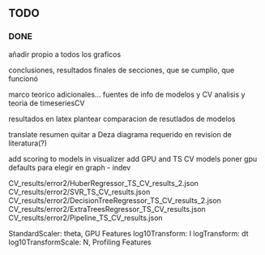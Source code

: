 ## TODO










### DONE
añadir propio a todos los graficos

conclusiones, resultados finales de secciones, que se cumplio, que funcionó

marco teorico adicionales... fuentes de info de modelos y CV
analisis y teoria de timeseriesCV

resultados en latex 
plantear comparacion de resutlados de modelos

translate resumen
quitar a Deza
diagrama requerido en revision de literatura(?)

add scoring to models in visualizer
add GPU and TS CV models
poner gpu defaults para elegir en graph - indev

CV_results/error2/HuberRegressor_TS_CV_results_2.json
CV_results/error2/SVR_TS_CV_results.json
CV_results/error2/DecisionTreeRegressor_TS_CV_results_2.json
CV_results/error2/ExtraTreesRegressor_TS_CV_results.json
CV_results/error2/Pipeline_TS_CV_results.json

StandardScaler: theta, GPU Features
log10Transform: I
logTransform: dt
log10TransformScale: N, Profiling Features